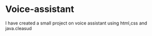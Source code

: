 # Voice-assistant
I have created a small project on voice assistant using html,css  and java.cleasud